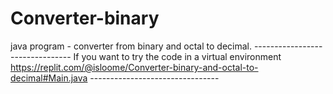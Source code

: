 # Converter-binary
java program - converter from binary and octal to decimal.
                   --------------------------------
                    If you want to try the code in
                         a virtual environment
https://replit.com/@isloome/Converter-binary-and-octal-to-decimal#Main.java
                   --------------------------------
        
